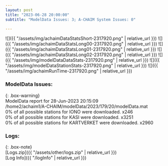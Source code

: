 ```yaml
---
layout: post
title: "2023-06-28 20:00:00"
subtitle: "ModelData Issues: 3; A-CHAIM System Issues: 0"

---
```


![]({{ "/assets/img/achaimDataStatsShort-2317920.png" | relative_url }})
![]({{ "/assets/img/achaimDataStatsLong00-2317920.png" | relative_url }})
![]({{ "/assets/img/achaimDataStatsLong01-2317920.png" | relative_url }})
![]({{ "/assets/img/achaimDataStatsLong02-2317920.png" | relative_url }})
![]({{ "/assets/img/modelDataDataStats-2317920.png" | relative_url }})
![]({{ "/assets/img/modelDataStationStats-2317920.png" | relative_url }})
![]({{ "/assets/img/achaimRunTime-2317920.png" | relative_url }})


### ModelData Issues:  
  
{: .box-warning}  
 ModelData report for 28-Jun-2023 20:15:09   
 /home2/achaim1/A-CHAIM/modelData/2023/179/20/modelData.mat   
 0% of all possible stations for IONO were downloaded. x246   
 0% of all possible stations for KASI were downloaded. x3251   
 0% of all possible stations for KARTVERKET were downloaded. x2960   
  


### Logs:  
  
{: .box-note}  
[Logs.zip]({{ "/assets/other/logs.zip" | relative_url }})  
[Log Info]({{ "/logInfo" | relative_url }})  
